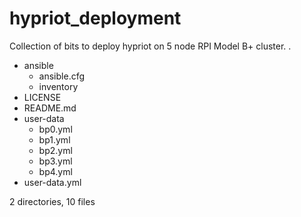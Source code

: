 # hypriot_deployment
Collection of bits to deploy hypriot on 5 node RPI Model B+ cluster.
.
* ansible
  - ansible.cfg
  - inventory
* LICENSE
* README.md
* user-data
  - bp0.yml
  - bp1.yml
  - bp2.yml
  - bp3.yml
  - bp4.yml
*  user-data.yml

2 directories, 10 files
